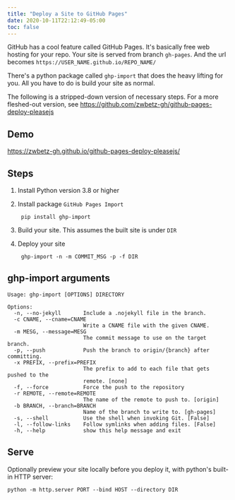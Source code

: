 ```yaml
---
title: "Deploy a Site to GitHub Pages"
date: 2020-10-11T22:12:49-05:00
toc: false
---
```


GitHub has a cool feature called GitHub Pages. It's basically free web hosting for your repo. Your site is served from branch `gh-pages`. And the url becomes `https://USER_NAME.github.io/REPO_NAME/`

There's a python package called `ghp-import` that does the heavy lifting for you. All you have to do is build your site as normal. 

The following is a stripped-down version of necessary steps. For a more fleshed-out version, see <https://github.com/zwbetz-gh/github-pages-deploy-pleasejs>

## Demo

<https://zwbetz-gh.github.io/github-pages-deploy-pleasejs/>

## Steps

1. Install Python version 3.8 or higher
1. Install package `GitHub Pages Import`

        pip install ghp-import

1. Build your site. This assumes the built site is under `DIR`
1. Deploy your site

        ghp-import -n -m COMMIT_MSG -p -f DIR

## ghp-import arguments

```
Usage: ghp-import [OPTIONS] DIRECTORY

Options:
  -n, --no-jekyll       Include a .nojekyll file in the branch.
  -c CNAME, --cname=CNAME
                        Write a CNAME file with the given CNAME.
  -m MESG, --message=MESG
                        The commit message to use on the target branch.
  -p, --push            Push the branch to origin/{branch} after committing.
  -x PREFIX, --prefix=PREFIX
                        The prefix to add to each file that gets pushed to the
                        remote. [none]
  -f, --force           Force the push to the repository
  -r REMOTE, --remote=REMOTE
                        The name of the remote to push to. [origin]
  -b BRANCH, --branch=BRANCH
                        Name of the branch to write to. [gh-pages]
  -s, --shell           Use the shell when invoking Git. [False]
  -l, --follow-links    Follow symlinks when adding files. [False]
  -h, --help            show this help message and exit
```

## Serve

Optionally preview your site locally before you deploy it, with python's built-in HTTP server:

    python -m http.server PORT --bind HOST --directory DIR
